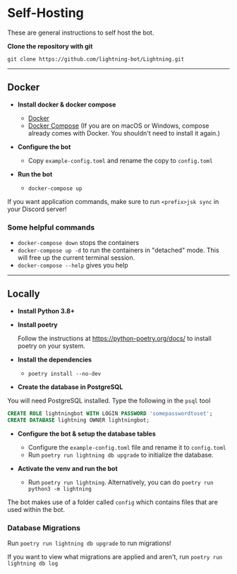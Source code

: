 # Self-Hosting

These are general instructions to self host the bot.

**Clone the repository with git**

`git clone https://github.com/lightning-bot/Lightning.git`

---

## Docker

- **Install docker & docker compose**
    - [Docker](https://docs.docker.com/install/)
    - [Docker Compose](https://docs.docker.com/compose/install/) (If you are on macOS or Windows, compose already comes with Docker. You shouldn't need to install it again.)

- **Configure the bot**
    - Copy `example-config.toml` and rename the copy to `config.toml`

- **Run the bot**
    - `docker-compose up`

If you want application commands, make sure to run `<prefix>jsk sync` in your Discord server!


### Some helpful commands

- `docker-compose down` stops the containers
- `docker-compose up -d` to run the containers in "detached" mode. This will free up the current terminal session.
- `docker-compose --help` gives you help

---

## Locally

- **Install Python 3.8+**

- **Install poetry**

    Follow the instructions at https://python-poetry.org/docs/ to install poetry on your system.

- **Install the dependencies**
    - `poetry install --no-dev`

- **Create the database in PostgreSQL**

You will need PostgreSQL installed. Type the following in the `psql` tool
```sql
CREATE ROLE lightningbot WITH LOGIN PASSWORD 'somepasswordtoset';
CREATE DATABASE lightning OWNER lightningbot;
```

- **Configure the bot & setup the database tables**
    - Configure the `example-config.toml` file and rename it to `config.toml`
    - Run `poetry run lightning db upgrade` to initialize the database.

- **Activate the venv and run the bot**
    - Run `poetry run lightning`.
    Alternatively, you can do `poetry run python3 -m lightning`

The bot makes use of a folder called `config` which contains files that are used within the bot.

### Database Migrations

Run `poetry run lightning db upgrade` to run migrations!

If you want to view what migrations are applied and aren't, run `poetry run lightning db log`
